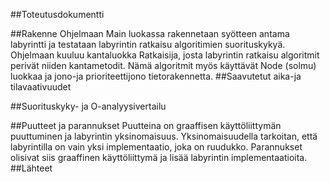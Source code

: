 ##Toteutusdokumentti

##Rakenne
Ohjelmaan Main luokassa rakennetaan syötteen antama labyrintti ja testataan labyrintin ratkaisu algoritimien suorituskykyä. Ohjelmaan kuuluu kantaluokka Ratkaisija, josta labyrintin ratkaisu algoritmit perivät niiden kantametodit. Nämä algoritmit myös käyttävät Node (solmu) luokkaa ja jono-ja prioriteettijono tietorakennetta.
##Saavutetut aika-ja tilavaativuudet

##Suorituskyky- ja O-analyysivertailu

##Puutteet ja parannukset
Puutteina on graaffisen käyttöliittymän puuttuminen ja labyrintin yksinomaisuus. Yksinomaisuudella tarkoitan, että labyrintilla on vain yksi implementaatio, joka on ruudukko. Parannukset olisivat siis graaffinen käyttöliittymä ja lisää labyrintin implementaatioita. 
##Lähteet
